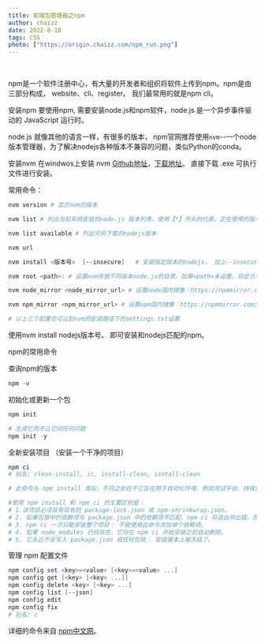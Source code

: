 ```yaml
---
title: 前端包管理器之npm
author: chaizz
date: 2022-8-18
tags: CSS
photo: ["https://origin.chaizz.com/npm_run.png"]
---
```


​          

<!--more-->



npm是一个软件注册中心，有大量的开发者和组织将软件上传到npm。npm是由三部分构成， website、cli、register。 我们最常用的就是npm cli。

安装npm
要使用npm, 需要安装node.js和npm软件，node.js 是一个异步事件驱动的 JavaScript 运行时。

node.js 就像其他的语言一样，有很多的版本， npm官网推荐使用`nvm`--一个node版本管理器，为了解决nodejs各种版本不兼容的问题，类似Python的conda。



安装nvm 
在windwos上安装 nvm [Github地址](https://github.com/coreybutler/nvm-windows)，[下载地址](https://github.com/coreybutler/nvm-windows/releases)。 直接下载 .exe 可执行文件进行安装。

常用命令：

```powershell
nvm version # 显示nvm的版本

nvm list # 列出当前系统安装的node.js 版本列表，使用【*】开头的代表，正在使用的版本。

nvm list available # 列出可供下载的nodejs版本

nvm url 

nvm install <版本号>  [--insecure]   # 安装指定版本的nodejs， 加上--insecure绕过远程验证。

nvm root <path>: # 设置nvm存放不同版本node.js的目录。如果<path>未设置，将显示当前根目录。

nvm node_mirror <node_mirror_url> # 设置node国内镜像：https://npmmirror.com/mirrors/node/

nvm npm_mirror <npm_mirror_url> # 设置npm国内镜像：https://npmmirror.com/mirrors/npm/

# 以上三个配置也可以到nvm的安装路径下的settings.txt设置
```

使用nvm install nodejs版本号。 即可安装和nodejs匹配的npm。



npm的常用命令



查询npm的版本

```powershell
npm -v 
```



初始化或更新一个包

```powershell
npm init 

# 生成它而不让它问任何问题
npm init -y 
```





全新安装项目 （安装一个干净的项目）

```powershell
npm ci
# 别名: clean-install, ic, install-clean, isntall-clean

# 此命令与 npm install 类似，不同之处在于它旨在用于自动化环境，例如测试平台、持续集成和部署——或任何您希望确保对依赖项进行全新安装的情况。

#使用 npm install 和 npm ci 的主要区别是：
# 1.该项目必须具有现有的 package-lock.json 或 npm-shrinkwrap.json。
# 2. 如果包锁中的依赖项与 package.json 中的依赖项不匹配，npm ci 将退出并出错，而不是更新包锁。
# 3. npm ci 一次只能安装整个项目： 不能使用此命令添加单个依赖项。
# 4. 如果 node_modules 已经存在，它将在 npm ci 开始安装之前自动删除。
# 5. 它永远不会写入 package.json 或任何包锁： 安装基本上被冻结了。
```



管理 npm 配置文件

```powershell
npm config set <key>=<value> [<key>=<value> ...]
npm config get [<key> [<key> ...]]
npm config delete <key> [<key> ...]
npm config list [--json]
npm config edit
npm config fix
# 别名: c
```





详细的命令来自 [npm中文网](https://npm.nodejs.cn/)。











